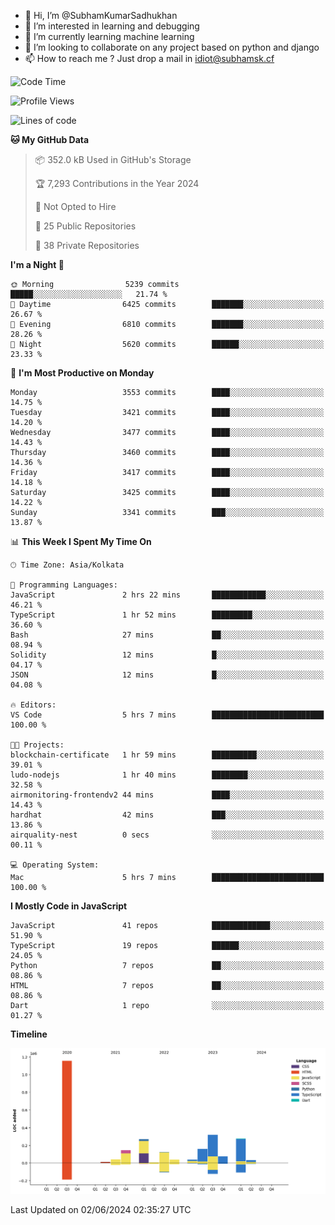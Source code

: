- 👋 Hi, I’m @SubhamKumarSadhukhan
- 👀 I’m interested in learning and debugging
- 🌱 I’m currently learning machine learning
- 💞️ I’m looking to collaborate on any project based on python and django
- 📫 How to reach me ?
      Just drop a mail in idiot@subhamsk.cf

<!---
SubhamKumarSadhukhan/SubhamKumarSadhukhan is a ✨ special ✨ repository because its `README.md` (this file) appears on your GitHub profile.
You can click the Preview link to take a look at your changes.
--->


<!--START_SECTION:waka-->
![Code Time](http://img.shields.io/badge/Code%20Time-2%2C213%20hrs%2059%20mins-blue)

![Profile Views](http://img.shields.io/badge/Profile%20Views-0-blue)

![Lines of code](https://img.shields.io/badge/From%20Hello%20World%20I%27ve%20Written-2.7%20million%20lines%20of%20code-blue)

**🐱 My GitHub Data** 

> 📦 352.0 kB Used in GitHub's Storage 
 > 
> 🏆 7,293 Contributions in the Year 2024
 > 
> 🚫 Not Opted to Hire
 > 
> 📜 25 Public Repositories 
 > 
> 🔑 38 Private Repositories 
 > 
**I'm a Night 🦉** 

```text
🌞 Morning                5239 commits        █████░░░░░░░░░░░░░░░░░░░░   21.74 % 
🌆 Daytime                6425 commits        ███████░░░░░░░░░░░░░░░░░░   26.67 % 
🌃 Evening                6810 commits        ███████░░░░░░░░░░░░░░░░░░   28.26 % 
🌙 Night                  5620 commits        ██████░░░░░░░░░░░░░░░░░░░   23.33 % 
```
📅 **I'm Most Productive on Monday** 

```text
Monday                   3553 commits        ████░░░░░░░░░░░░░░░░░░░░░   14.75 % 
Tuesday                  3421 commits        ████░░░░░░░░░░░░░░░░░░░░░   14.20 % 
Wednesday                3477 commits        ████░░░░░░░░░░░░░░░░░░░░░   14.43 % 
Thursday                 3460 commits        ████░░░░░░░░░░░░░░░░░░░░░   14.36 % 
Friday                   3417 commits        ████░░░░░░░░░░░░░░░░░░░░░   14.18 % 
Saturday                 3425 commits        ████░░░░░░░░░░░░░░░░░░░░░   14.22 % 
Sunday                   3341 commits        ███░░░░░░░░░░░░░░░░░░░░░░   13.87 % 
```


📊 **This Week I Spent My Time On** 

```text
🕑︎ Time Zone: Asia/Kolkata

💬 Programming Languages: 
JavaScript               2 hrs 22 mins       ████████████░░░░░░░░░░░░░   46.21 % 
TypeScript               1 hr 52 mins        █████████░░░░░░░░░░░░░░░░   36.60 % 
Bash                     27 mins             ██░░░░░░░░░░░░░░░░░░░░░░░   08.94 % 
Solidity                 12 mins             █░░░░░░░░░░░░░░░░░░░░░░░░   04.17 % 
JSON                     12 mins             █░░░░░░░░░░░░░░░░░░░░░░░░   04.08 % 

🔥 Editors: 
VS Code                  5 hrs 7 mins        █████████████████████████   100.00 % 

🐱‍💻 Projects: 
blockchain-certificate   1 hr 59 mins        ██████████░░░░░░░░░░░░░░░   39.01 % 
ludo-nodejs              1 hr 40 mins        ████████░░░░░░░░░░░░░░░░░   32.58 % 
airmonitoring-frontendv2 44 mins             ████░░░░░░░░░░░░░░░░░░░░░   14.43 % 
hardhat                  42 mins             ███░░░░░░░░░░░░░░░░░░░░░░   13.86 % 
airquality-nest          0 secs              ░░░░░░░░░░░░░░░░░░░░░░░░░   00.11 % 

💻 Operating System: 
Mac                      5 hrs 7 mins        █████████████████████████   100.00 % 
```

**I Mostly Code in JavaScript** 

```text
JavaScript               41 repos            █████████████░░░░░░░░░░░░   51.90 % 
TypeScript               19 repos            ██████░░░░░░░░░░░░░░░░░░░   24.05 % 
Python                   7 repos             ██░░░░░░░░░░░░░░░░░░░░░░░   08.86 % 
HTML                     7 repos             ██░░░░░░░░░░░░░░░░░░░░░░░   08.86 % 
Dart                     1 repo              ░░░░░░░░░░░░░░░░░░░░░░░░░   01.27 % 
```



**Timeline**

![Lines of Code chart](https://raw.githubusercontent.com/SubhamKumarSadhukhan/SubhamKumarSadhukhan/main/assets/bar_graph.png)


 Last Updated on 02/06/2024 02:35:27 UTC
<!--END_SECTION:waka-->
